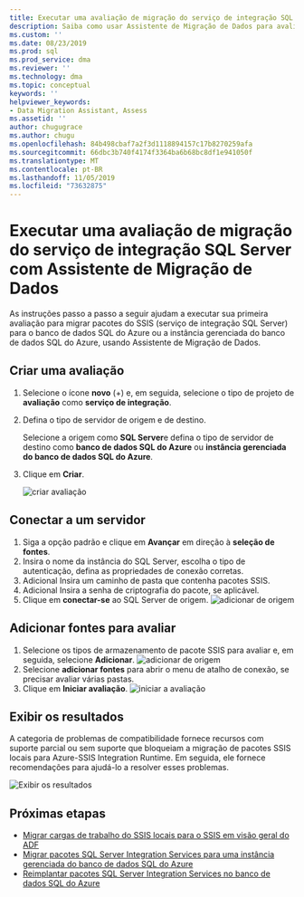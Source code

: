 ```yaml
---
title: Executar uma avaliação de migração do serviço de integração SQL Server (Assistente de Migração de Dados) | Microsoft Docs
description: Saiba como usar Assistente de Migração de Dados para avaliar um serviço de integração de SQL Server local antes de migrar para o banco de dados SQL do Azure ou a instância gerenciada do banco de dados SQL do Azure
ms.custom: ''
ms.date: 08/23/2019
ms.prod: sql
ms.prod_service: dma
ms.reviewer: ''
ms.technology: dma
ms.topic: conceptual
keywords: ''
helpviewer_keywords:
- Data Migration Assistant, Assess
ms.assetid: ''
author: chugugrace
ms.author: chugu
ms.openlocfilehash: 84b498cbaf7a2f3d1118894157c17b8270259afa
ms.sourcegitcommit: 66dbc3b740f4174f3364ba6b68bc8df1e941050f
ms.translationtype: MT
ms.contentlocale: pt-BR
ms.lasthandoff: 11/05/2019
ms.locfileid: "73632875"
---
```

# <a name="perform-a-sql-server-integration-service-migration-assessment-with-data-migration-assistant"></a>Executar uma avaliação de migração do serviço de integração SQL Server com Assistente de Migração de Dados

As instruções passo a passo a seguir ajudam a executar sua primeira avaliação para migrar pacotes do SSIS (serviço de integração SQL Server) para o banco de dados SQL do Azure ou a instância gerenciada do banco de dados SQL do Azure, usando Assistente de Migração de Dados.

## <a name="create-an-assessment"></a>Criar uma avaliação

1. Selecione o ícone **novo** (+) e, em seguida, selecione o tipo de projeto de **avaliação** como **serviço de integração**.

1. Defina o tipo de servidor de origem e de destino.

    Selecione a origem como **SQL Server**e defina o tipo de servidor de destino como **banco de dados SQL do Azure** ou **instância gerenciada do banco de dados SQL do Azure**.

1. Clique em **Criar**.

    ![criar avaliação](media/dma-assess-ssis/dma-assess-ssis-create.png)

## <a name="connect-to-a-server"></a>Conectar a um servidor

1. Siga a opção padrão e clique em **Avançar** em direção à **seleção de fontes**.
1. Insira o nome da instância do SQL Server, escolha o tipo de autenticação, defina as propriedades de conexão corretas.
1. Adicional Insira um caminho de pasta que contenha pacotes SSIS.
1. Adicional Insira a senha de criptografia do pacote, se aplicável.
1. Clique em **conectar-se** ao SQL Server de origem.
  ![adicionar](media/dma-assess-ssis/dma-assess-ssis-addsource.png) de origem

## <a name="add-sources-to-assess"></a>Adicionar fontes para avaliar

1. Selecione os tipos de armazenamento de pacote SSIS para avaliar e, em seguida, selecione **Adicionar**.
![adicionar](media/dma-assess-ssis/dma-assess-ssis-addsource-type.png) de origem
1. Selecione **adicionar fontes** para abrir o menu de atalho de conexão, se precisar avaliar várias pastas.
1. Clique em **Iniciar avaliação**.
  ![iniciar a avaliação](media/dma-assess-ssis/dma-assess-ssis-assess.png)

## <a name="view-results"></a>Exibir os resultados

A categoria de problemas de compatibilidade fornece recursos com suporte parcial ou sem suporte que bloqueiam a migração de pacotes SSIS locais para Azure-SSIS Integration Runtime. Em seguida, ele fornece recomendações para ajudá-lo a resolver esses problemas.

![Exibir os resultados](media/dma-assess-ssis/dma-assess-ssis-result.png)

## <a name="next-steps"></a>Próximas etapas

- [Migrar cargas de trabalho do SSIS locais para o SSIS em visão geral do ADF](https://docs.microsoft.com/azure/data-factory/scenario-ssis-migration-overview)
- [Migrar pacotes SQL Server Integration Services para uma instância gerenciada do banco de dados SQL do Azure](https://docs.microsoft.com/azure/dms/how-to-migrate-ssis-packages-managed-instance)
- [Reimplantar pacotes SQL Server Integration Services no banco de dados SQL do Azure](https://docs.microsoft.com/azure/dms/how-to-migrate-ssis-packages)
